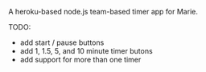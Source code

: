 A heroku-based node.js team-based timer app for Marie.

TODO:
* add start / pause buttons
* add 1, 1.5, 5, and 10 minute timer butons
* add support for more than one timer
